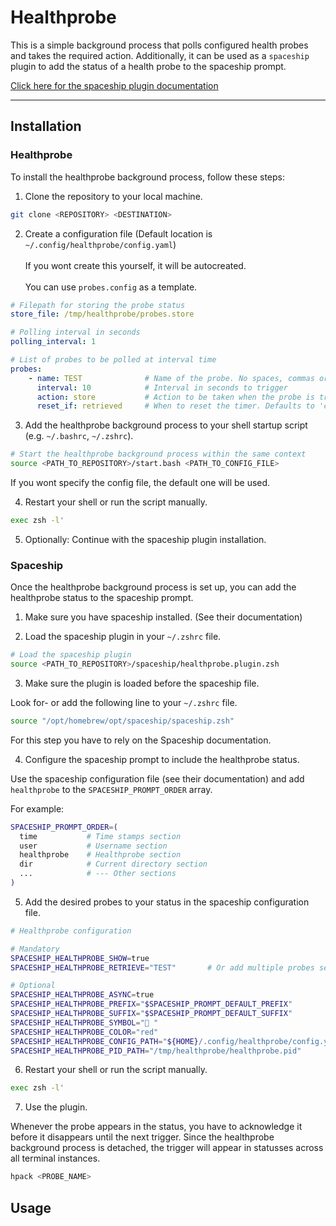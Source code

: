 # Healthprobe

This is a simple background process that polls configured health probes and takes the required action.
Additionally, it can be used as a `spaceship` plugin to add the status of a health probe to the spaceship prompt.

[Click here for the spaceship plugin documentation](https://github.com/spaceship-prompt/spaceship-prompt)

---

## Installation


### Healthprobe

To install the healthprobe background process, follow these steps:


1. Clone the repository to your local machine. 

```bash
git clone <REPOSITORY> <DESTINATION>
```

2. Create a configuration file (Default location is `~/.config/healthprobe/config.yaml`)<br></br>If you wont create this yourself, it will be autocreated.<br></br>You can use `probes.config` as a template.

```yaml
# Filepath for storing the probe status
store_file: /tmp/healthprobe/probes.store

# Polling interval in seconds
polling_interval: 1

# List of probes to be polled at interval time
probes:
    - name: TEST              # Name of the probe. No spaces, commas or semicolons allowed
      interval: 10            # Interval in seconds to trigger
      action: store           # Action to be taken when the probe is triggered. Current options: store, none
      reset_if: retrieved     # When to reset the timer. Defaults to 'continuously'. Current options: continuously, retrieved
```

3. Add the healthprobe background process to your shell startup script (e.g. `~/.bashrc`, `~/.zshrc`).

```bash
# Start the healthprobe background process within the same context
source <PATH_TO_REPOSITORY>/start.bash <PATH_TO_CONFIG_FILE>
```

If you wont specify the config file, the default one will be used.

4. Restart your shell or run the script manually.

```bash
exec zsh -l'
```

5. Optionally: Continue with the spaceship plugin installation.


### Spaceship

Once the healthprobe background process is set up, you can add the healthprobe status to the spaceship prompt.

1. Make sure you have spaceship installed. (See their documentation)

2. Load the spaceship plugin in your `~/.zshrc` file.

```bash
# Load the spaceship plugin
source <PATH_TO_REPOSITORY>/spaceship/healthprobe.plugin.zsh
```

3. Make sure the plugin is loaded before the spaceship file.

Look for- or add the following line to your `~/.zshrc` file.

```bash
source "/opt/homebrew/opt/spaceship/spaceship.zsh"
```

For this step you have to rely on the Spaceship documentation.

4. Configure the spaceship prompt to include the healthprobe status.

Use the spaceship configuration file (see their documentation) and add `healthprobe` to the `SPACESHIP_PROMPT_ORDER` array.

For example:

```bash
SPACESHIP_PROMPT_ORDER=(
  time           # Time stamps section
  user           # Username section
  healthprobe    # Healthprobe section
  dir            # Current directory section
  ...            # --- Other sections
)
```

5. Add the desired probes to your status in the spaceship configuration file.

```bash
# Healthprobe configuration

# Mandatory
SPACESHIP_HEALTHPROBE_SHOW=true             
SPACESHIP_HEALTHPROBE_RETRIEVE="TEST"       # Or add multiple probes separated by a comma

# Optional
SPACESHIP_HEALTHPROBE_ASYNC=true
SPACESHIP_HEALTHPROBE_PREFIX="$SPACESHIP_PROMPT_DEFAULT_PREFIX"
SPACESHIP_HEALTHPROBE_SUFFIX="$SPACESHIP_PROMPT_DEFAULT_SUFFIX"
SPACESHIP_HEALTHPROBE_SYMBOL="🔴 "
SPACESHIP_HEALTHPROBE_COLOR="red"
SPACESHIP_HEALTHPROBE_CONFIG_PATH="${HOME}/.config/healthprobe/config.yaml"
SPACESHIP_HEALTHPROBE_PID_PATH="/tmp/healthprobe/healthprobe.pid"
```

6. Restart your shell or run the script manually.

```bash
exec zsh -l'
```

7. Use the plugin.

Whenever the probe appears in the status, you have to acknowledge it before it disappears until the next trigger.
Since the healthprobe background process is detached, the trigger will appear in statusses across all terminal instances.

```bash
hpack <PROBE_NAME>
```


## Usage

